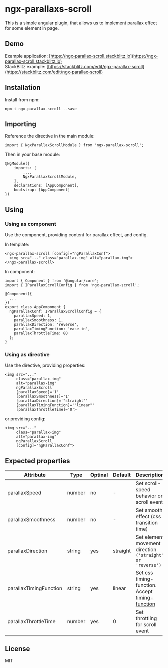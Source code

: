 # ngx-parallaxs-scroll

This is a simple angular plugin, that allows us to implement parallax effect for some element in page.

## Demo

Example application: [https://ngx-parallax-scroll.stackblitz.io](https://ngx-parallax-scroll.stackblitz.io)
<br/>
StackBlitz example: [https://stackblitz.com/edit/ngx-parallax-scroll](https://stackblitz.com/edit/ngx-parallax-scroll)

## Installation

Install from npm:

`npm i ngx-parallax-scroll --save`

## Importing

Reference the directive in the main module:

`import { NgxParallaxScrollModule } from 'ngx-parallax-scroll';`

Then in your base module:

    @NgModule({
        imports: [
            ...,
            NgxParallaxScrollModule,
        ],
        declarations: [AppComponent],
        bootstrap: [AppComponent]
    })

## Using

### Using as component

Use the component, providing content for parallax effect, and config.

In template:

    <ngx-parallax-scroll [config]="ngParallaxConf">
      <img src="..." class="parallax-img" alt="parallax-img">
    </ngx-parallax-scroll>

In component:

    import { Component } from '@angular/core';
    import { IParallaxScrollConfig } from 'ngx-parallax-scroll';

    @Component({
      ...
    })
    export class AppComponent {
      ngParallaxConf: IParallaxScrollConfig = {
        parallaxSpeed: 1,
        parallaxSmoothness: 1,
        parallaxDirection: 'reverse',
        parallaxTimingFunction: 'ease-in',
        parallaxThrottleTime: 80
      };
    }

### Using as directive

Use the directive, providing properties:

    <img src="..."
         class="parallax-img"
         alt="parallax-img"
         ngParallaxScroll
         [parallaxSpeed]='1'
         [parallaxSmoothness]='1'
         [parallaxDirection]='"straight"'
         [parallaxTimingFunction]='"linear"'
         [parallaxThrottleTime]='0'>

or providing config:

    <img src="..."
         class="parallax-img"
         alt="parallax-img"
         ngParallaxScroll
         [config]="ngParallaxConf">

## Expected properties

| Attribute              | Type   | Optinal | Default  | Description                                                                                                                |
| ---------------------- | ------ | ------- | -------- | -------------------------------------------------------------------------------------------------------------------------- |
| parallaxSpeed          | number | no      | -        | Set scroll-speed behavior on scroll event                                                                                  |
| parallaxSmoothness     | number | no      | -        | Set smooth effect (css transition time)                                                                                    |
| parallaxDirection      | string | yes     | straight | Set element movement direction <br> `('straight' or 'reverse')`                                                             |
| parallaxTimingFunction | string | yes     | linear   | Set css timing-function. <br> Accept [ timing-function ](https://developer.mozilla.org/en-US/docs/Web/CSS/timing-function) |
| parallaxThrottleTime   | number | yes     | 0        | Set throttling for scroll event                                                                                            |

## License

MIT

